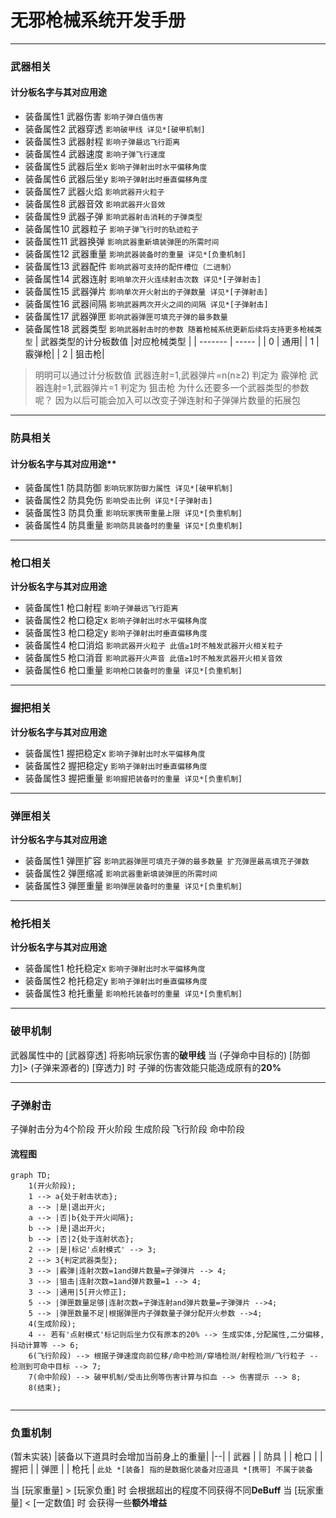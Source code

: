 



# 无邪枪械系统开发手册
---
### 武器相关
#### 计分板名字与其对应用途

- 装备属性1 武器伤害
`影响子弹白值伤害`
- 装备属性2 武器穿透
`影响破甲线 详见*[破甲机制] `
- 装备属性3 武器射程
`影响子弹最远飞行距离`
- 装备属性4 武器速度
`影响子弹飞行速度`
- 装备属性5 武器后坐x
`影响子弹射出时水平偏移角度`
- 装备属性6 武器后坐y
`影响子弹射出时垂直偏移角度`
- 装备属性7 武器火焰
`影响武器开火粒子`
- 装备属性8 武器音效
`影响武器开火音效`
- 装备属性9 武器子弹
`影响武器射击消耗的子弹类型`
- 装备属性10 武器粒子
`影响子弹飞行时的轨迹粒子`
- 装备属性11 武器换弹
`影响武器重新填装弹匣的所需时间`
- 装备属性12 武器重量
`影响武器装备时的重量 详见*[负重机制]`
- 装备属性13 武器配件
`影响武器可支持的配件槽位（二进制）`
- 装备属性14 武器连射
`影响单次开火连续射击次数 详见*[子弹射击]`
- 装备属性15 武器弹片
`影响单次开火射出的子弹数量 详见*[子弹射击]`
- 装备属性16 武器间隔
`影响武器两次开火之间的间隔 详见*[子弹射击]`
- 装备属性17 武器弹匣
`影响武器弹匣可填充子弹的最多数量`
- 装备属性18 武器类型
`影响武器射击时的参数 随着枪械系统更新后续将支持更多枪械类型`
| 武器类型的计分板数值 |对应枪械类型       |
| ------- | ----- |
|    0    | 通用|
|    1    | 霰弹枪|
|    2    | 狙击枪|
> 明明可以通过计分板数值
>  武器连射=1,武器弹片=n(n≥2) 判定为 霰弹枪
>  武器连射=1,武器弹片=1 判定为 狙击枪
>  为什么还要多一个武器类型的参数呢？
> 因为以后可能会加入可以改变子弹连射和子弹弹片数量的拓展包 

---
### 防具相关
#### 计分板名字与其对应用途**

- 装备属性1 防具防御
`影响玩家防御力属性 详见*[破甲机制]`
- 装备属性2 防具免伤
`影响受击比例 详见*[子弹射击]`
- 装备属性3 防具负重
`影响玩家携带重量上限 详见*[负重机制]`
- 装备属性4 防具重量
`影响防具装备时的重量 详见*[负重机制]`

---
### 枪口相关
**计分板名字与其对应用途**
- 装备属性1     枪口射程
`影响子弹最远飞行距离`
- 装备属性2 枪口稳定x
`影响子弹射出时水平偏移角度`
- 装备属性3 枪口稳定y
`影响子弹射出时垂直偏移角度`
- 装备属性4 枪口消焰
`影响武器开火粒子 此值≥1时不触发武器开火相关粒子`
- 装备属性5 枪口消音
`影响武器开火声音 此值≥1时不触发武器开火相关音效`
- 装备属性6 枪口重量
`影响枪口装备时的重量 详见*[负重机制]`

---
### 握把相关
**计分板名字与其对应用途**
- 装备属性1 握把稳定x
`影响子弹射出时水平偏移角度`
- 装备属性2 握把稳定y
`影响子弹射出时垂直偏移角度`
- 装备属性3 握把重量
`影响握把装备时的重量 详见*[负重机制]`

---
### 弹匣相关
**计分板名字与其对应用途**
- 装备属性1 弹匣扩容
`影响武器弹匣可填充子弹的最多数量 扩充弹匣最高填充子弹数`
- 装备属性2 弹匣缩减
`影响武器重新填装弹匣的所需时间`
- 装备属性3 弹匣重量
`影响弹匣装备时的重量 详见*[负重机制]`

---
### 枪托相关
**计分板名字与其对应用途**
- 装备属性1 枪托稳定x
`影响子弹射出时水平偏移角度`
- 装备属性2 枪托稳定y
`影响子弹射出时垂直偏移角度`
- 装备属性3 枪托重量
`影响枪托装备时的重量 详见*[负重机制]`

---
### 破甲机制
武器属性中的 [武器穿透] 将影响玩家伤害的**破甲线**
当 (子弹命中目标的) [防御力]> (子弹来源者的) [穿透力] 时
子弹的伤害效能只能造成原有的**20%**

---
### 子弹射击
子弹射击分为4个阶段 开火阶段 生成阶段 飞行阶段 命中阶段
#### 流程图

```mermaid
graph TD;
    1(开火阶段);
    1 --> a{处于射击状态};
    a --> |是|退出开火;
    a --> |否|b{处于开火间隔};
    b --> |是|退出开火;
    b --> |否|2{处于连射状态};
    2 --> |是|标记'点射模式' --> 3;
    2 --> 3{判定武器类型};
    3 --> |霰弹|连射次数=1and弹片数量=子弹弹片 --> 4;
    3 --> |狙击|连射次数=1and弹片数量=1 --> 4;
    3 --> |通用|5[开火修正];
    5 --> |弹匣数量足够|连射次数=子弹连射and弹片数量=子弹弹片 -->4;
    5 --> |弹匣数量不足|根据弹匣内子弹数量子弹分配开火参数 -->4;
    4(生成阶段);
    4 -- 若有'点射模式'标记则后坐力仅有原本的20% --> 生成实体,分配属性,二分偏移,抖动计算等 --> 6;
    6(飞行阶段) --> 根据子弹速度向前位移/命中检测/穿墙检测/射程检测/飞行粒子 --检测到可命中目标 --> 7;
    7(命中阶段) --> 破甲机制/受击比例等伤害计算与扣血 --> 伤害提示 --> 8;
    8(结束);
    
```

---
### 负重机制
(暂未实装)
|装备以下道具时会增加当前身上的重量|
|--|
| 武器 |
| 防具 |
| 枪口 | 
| 握把 | 
| 弹匣 | 
| 枪托 | 
`此处 *[装备] 指的是数据化装备对应道具 *[携带] 不属于装备`

当 [玩家重量] > [玩家负重] 时 会根据超出的程度不同获得不同**DeBuff**
当 [玩家重量] < [一定数值] 时 会获得一些**额外增益**
